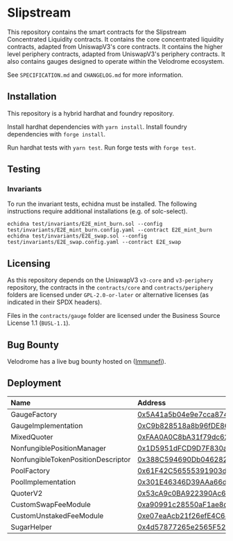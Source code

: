 # Slipstream

This repository contains the smart contracts for the Slipstream Concentrated Liquidity contracts. It contains
the core concentrated liquidity contracts, adapted from UniswapV3's core contracts. It contains the higher level
periphery contracts, adapted from UniswapV3's periphery contracts. It also contains gauges designed to operate
within the Velodrome ecosystem.  

See `SPECIFICATION.md` and `CHANGELOG.md` for more information. 

## Installation

This repository is a hybrid hardhat and foundry repository.

Install hardhat dependencies with `yarn install`.
Install foundry dependencies with `forge install`.

Run hardhat tests with `yarn test`.
Run forge tests with `forge test`.

## Testing

### Invariants

To run the invariant tests, echidna must be installed. The following instructions require additional installations (e.g. of solc-select). 

```
echidna test/invariants/E2E_mint_burn.sol --config test/invariants/E2E_mint_burn.config.yaml --contract E2E_mint_burn
echidna test/invariants/E2E_swap.sol --config test/invariants/E2E_swap.config.yaml --contract E2E_swap
```

## Licensing

As this repository depends on the UniswapV3 `v3-core` and `v3-periphery` repository, the contracts in the 
`contracts/core` and  `contracts/periphery` folders are licensed under `GPL-2.0-or-later` or alternative 
licenses (as indicated in their SPDX headers).

Files in the `contracts/gauge` folder are licensed under the Business Source License 1.1 (`BUSL-1.1`).

## Bug Bounty
Velodrome has a live bug bounty hosted on ([Immunefi](https://immunefi.com/bounty/velodromefinance/)).

## Deployment

| Name               | Address                                                                                                                               |
| :----------------- | :------------------------------------------------------------------------------------------------------------------------------------ |
| GaugeFactory               | [0x5A41a5b04e9e7cca874BDB7BA51Cff4815C289DE](https://optimistic.etherscan.io/address/0x5A41a5b04e9e7cca874BDB7BA51Cff4815C289DE#code) |
| GaugeImplementation               | [0xC9b828518a8b96fDE860F014C1B400F868AF648e](https://optimistic.etherscan.io/address/0xC9b828518a8b96fDE860F014C1B400F868AF648e#code) |
| MixedQuoter               | [0xFAA0A0C8bA31f79dc621f0d6b10F95589a4301f2](https://optimistic.etherscan.io/address/0xFAA0A0C8bA31f79dc621f0d6b10F95589a4301f2#code) |
| NonfungiblePositionManager               | [0x1D5951dFCD9D7F830a9aed6d127bBeB9F69df276](https://optimistic.etherscan.io/address/0x1D5951dFCD9D7F830a9aed6d127bBeB9F69df276#code) |
| NonfungibleTokenPositionDescriptor               | [0x388C594690Db0462826043a27422ACccdA832f15](https://optimistic.etherscan.io/address/0x388C594690Db0462826043a27422ACccdA832f15#code) |
| PoolFactory               | [0x61F42C56555391903dA28D35aFf8eE1362f1cdDE](https://optimistic.etherscan.io/address/0x61F42C56555391903dA28D35aFf8eE1362f1cdDE#code) |
| PoolImplementation               | [0x301E46346D39AAa66d372CB40f870510C8943a1b](https://optimistic.etherscan.io/address/0x301E46346D39AAa66d372CB40f870510C8943a1b#code) |
| QuoterV2               | [0x53cA9c0BA922390Ac64935e9E14F880D4e2611E3](https://optimistic.etherscan.io/address/0x53cA9c0BA922390Ac64935e9E14F880D4e2611E3#code) |
| CustomSwapFeeModule               | [0xa90991c28550aF1ae8d4F03cB9856CAffa3AEA73](https://optimistic.etherscan.io/address/0xa90991c28550aF1ae8d4F03cB9856CAffa3AEA73#code) |
| CustomUnstakedFeeModule               | [0xe07eaAcb21f26efE4C64314ceb6258D517eCeD54](https://optimistic.etherscan.io/address/0xe07eaAcb21f26efE4C64314ceb6258D517eCeD54#code) |
| SugarHelper               | [0x4d57877265e2565F525591BEa9D260cAF074DC40](https://optimistic.etherscan.io/address/0x4d57877265e2565F525591BEa9D260cAF074DC40#code) |